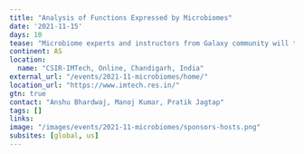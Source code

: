 ```yaml
---
title: "Analysis of Functions Expressed by Microbiomes"
date: '2021-11-15'
days: 10
tease: "Microbiome experts and instructors from Galaxy community will teach online courses on microbiome analysis via interactive resources."
continent: AS
location:
  name: "CSIR-IMTech, Online, Chandigarh, India"
external_url: "/events/2021-11-microbiomes/home/"
location_url: "https://www.imtech.res.in/"
gtn: true
contact: "Anshu Bhardwaj, Manoj Kumar, Pratik Jagtap"
tags: []
links:
image: "/images/events/2021-11-microbiomes/sponsors-hosts.png"
subsites: [global, us]
---
```

